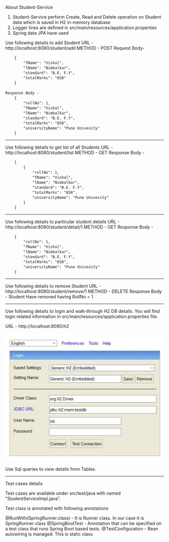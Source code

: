 About Student-Service

1.	Student-Service perform Create, Read and Delete operation on Student data which is saved in H2 in-memory database
2.	Logger lines are defined in src/main/resources/application.properties
3.	Spring data JPA have used

Use following details to add Student
	URL - http://localhost:8080/student/add
	METHOD - POST
	Request Body-	
		
		{
			"fName": "Vishal",
			"lName": "Nimbalkar",
			"standard": "B.E. F.Y",
			"totalMarks": "650"
		}
	
	Response Body -		
		{
		    "rollNo": 1,
		    "fName": "Vishal",
		    "lName": "Nimbalkar",
		    "standard": "B.E. F.Y",
		    "totalMarks": "650",
		    "universityName": "Pune Univesity"
		}
		
----------------------------------------------------------------------------------------------------
Use following details to get list of all Students
	URL - http://localhost:8080/student/list
	METHOD - GET 
	Response Body - 
		
		[
		    {
		        "rollNo": 1,
		        "fName": "Vishal",
		        "lName": "Nimbalkar",
		        "standard": "B.E. F.Y",
		        "totalMarks": "650",
		        "universityName": "Pune Univesity"
		    }
		]

----------------------------------------------------------------------------------------------------	
Use following details to particular student details
	URL - http://localhost:8080/student/detail/1
	METHOD - GET 
	Response Body - 
	    
	    {
	        "rollNo": 1,
	        "fName": "Vishal",
	        "lName": "Nimbalkar",
	        "standard": "B.E. F.Y",
	        "totalMarks": "650",
	        "universityName": "Pune Univesity"
	    }
	
----------------------------------------------------------------------------------------------------
Use following details to remove Student
	URL - http://localhost:8080/student/remove/1
	METHOD - DELETE
	Response Body -
		Student Have removed having RollNo = 1
		
		
----------------------------------------------------------------------------------------------------
Use following details to login and walk-through H2 DB details. You will find login related information in src/main/resources/application.properties file.

URL - http://localhost:8080/h2

<img src="./img/H2_Login_Screen.jpg" alt="H2 login Screen"/>


Use Sql queries to view details from Tables.


----------------------------------------------------------------------------------------------------
Test cases details

Test cases are available under src/test/java with named "StudentServiceImpl.java".

Test class is annotated with following annotations

@RunWith(SpringRunner.class) - It is Runner class. In our case it is SpringRunner class
@SpringBootTest - Annotation that can be specified on a test class that runs Spring Boot based tests.
@TestConfiguration - Bean autowiring is managed. This is static class
